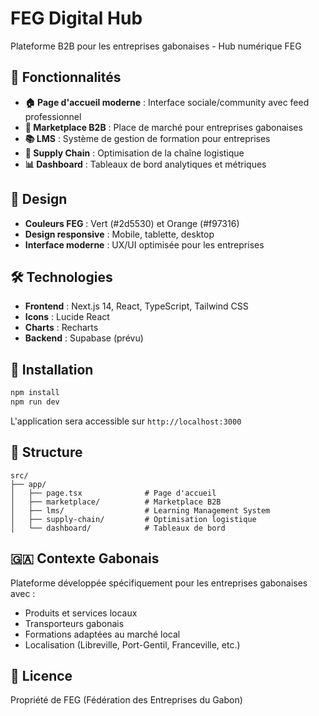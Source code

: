 # FEG Digital Hub

Plateforme B2B pour les entreprises gabonaises - Hub numérique FEG

## 🚀 Fonctionnalités

- **🏠 Page d'accueil moderne** : Interface sociale/community avec feed professionnel
- **🛒 Marketplace B2B** : Place de marché pour entreprises gabonaises
- **📚 LMS** : Système de gestion de formation pour entreprises
- **🚛 Supply Chain** : Optimisation de la chaîne logistique
- **📊 Dashboard** : Tableaux de bord analytiques et métriques

## 🎨 Design

- **Couleurs FEG** : Vert (#2d5530) et Orange (#f97316)
- **Design responsive** : Mobile, tablette, desktop
- **Interface moderne** : UX/UI optimisée pour les entreprises

## 🛠️ Technologies

- **Frontend** : Next.js 14, React, TypeScript, Tailwind CSS
- **Icons** : Lucide React
- **Charts** : Recharts
- **Backend** : Supabase (prévu)

## 🚀 Installation

```bash
npm install
npm run dev
```

L'application sera accessible sur `http://localhost:3000`

## 📁 Structure

```
src/
├── app/
│   ├── page.tsx              # Page d'accueil
│   ├── marketplace/          # Marketplace B2B
│   ├── lms/                  # Learning Management System
│   ├── supply-chain/         # Optimisation logistique
│   └── dashboard/            # Tableaux de bord
```

## 🇬🇦 Contexte Gabonais

Plateforme développée spécifiquement pour les entreprises gabonaises avec :
- Produits et services locaux
- Transporteurs gabonais
- Formations adaptées au marché local
- Localisation (Libreville, Port-Gentil, Franceville, etc.)

## 📝 Licence

Propriété de FEG (Fédération des Entreprises du Gabon)
